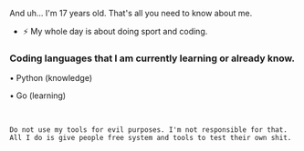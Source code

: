 
And uh... I'm 17 years old. That's all you need to know about me.<br>

- ⚡ My whole day is about doing sport and coding.

### Coding languages ​​that I am currently learning or already know.
<p>• Python (knowledge)</p>
<p>• Go (learning)</p>
<br />


    Do not use my tools for evil purposes. I'm not responsible for that. All I do is give people free system and tools to test their own shit.
